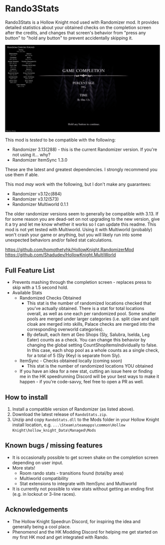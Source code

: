 # Rando3Stats
Rando3Stats is a Hollow Knight mod used with Randomizer mod. It provides detailed statistics about your obtained checks on the completion screen after the credits,
and changes that screen's behavior from "press any button" to "hold any button" to prevent accidentally skipping it.

![Image of the mod in action](/readme-assets/EndScreenV1.jpg)

This mod is *tested* to be compatible with the following:
* Randomizer 3.13(288) - this is the current Randomizer version. If you're not using it... why?
* Randomizer ItemSync 1.3.0

These are the latest and greatest dependencies. I strongly recommend you use them if able.

This mod *may work* with the following, but I don't make any guarantees:
* Randomizer v3.12c(884)
* Randomizer v3.12(573)
* Randomizer Multiworld 0.1.1

The older randomizer versions seem to generally be compatible with 3.13. If for some reason you are dead-set on not upgrading to the new version, give it a try and let me
know whether it works so I can update this readme. This mod is not yet tested with Multiworld. Using it with Multiworld (probably) won't crash your game or anything, but you will 
likely run into some unexpected behaviors and/or failed stat calculations.

https://github.com/homothetyhk/HollowKnight.RandomizerMod    
https://github.com/Shadudev/HollowKnight.MultiWorld

## Full Feature List

* Prevents mashing through the completion screen - replaces press to skip with a 1.5 second hold.
* Available Stats
  * Randomized Checks Obtained
    * This stat is the number of randomized locations checked that you've actually obtained. There is a
      stat for total locations overall, as well as one each per randomized pool. Some smaller pools are
      merged under larger categories (i.e. split claw and split cloak are merged into skills, Palace checks
      are merged into the corresponding overworld categories).
    * By default, each item at Geo Shops (Sly, Salubra, Iselda, Leg Eater) counts as a check. You can
      change this behavior by changing the global setting CountShopItemsIndividually to false. In this case,
      each shop pool as a whole counts as a single check, for a total of 5 (Sly (Key) is separate from Sly).
  * ItemSync - Checks obtained locally (coming soon)
    * This stat is the number of randomized locations YOU obtained
  * If you have an idea for a new stat, cutting an issue here or finding me in the HK speedrunning Discord
    will be your best ways to make it happen - if you're code-savvy, feel free to open a PR as well.

## How to install

1. Install a compatible version of Randomizer (as listed above).
2. Download the latest release of `RandoStats.zip`.
3. Unzip and copy `RandoStats.dll` to the Mods folder in your Hollow Knight install location, e.g.
   `...\Steam\steamapps\common\Hollow Knight\hollow_knight_Data\Managed\Mods`

## Known bugs / missing features

* It is occasionally possible to get screen shake on the completion screen depending on user input.
* More stats!
  * Room rando stats - transitions found (total/by area)
  * Multiworld compatibility
  * Stat extensions to integrate with ItemSync and Multiworld
* It is currently not possible to view stats without getting an ending first (e.g. in lockout or 3-line races).
  
## Acknowledgements

* The Hollow Knight Speedrun Discord, for inspiring the idea and generally being a cool place.
* Phenomenol and the HK Modding Discord for helping me get started on my first HK mod and get integrated
  with Rando.
